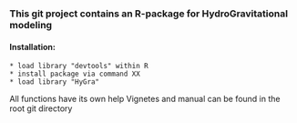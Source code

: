 ### __This git project contains an R-package for HydroGravitational modeling__ ###

#### __Installation:__ ####

    * load library "devtools" within R
    * install package via command XX
    * load library "HyGra"

All functions have its own help
Vignetes and manual can be found in the root git directory

